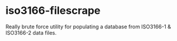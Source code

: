 # iso3166-filescrape

Really brute force utility for populating a database from ISO3166-1 & ISO3166-2 data files.
